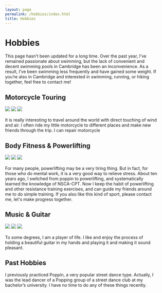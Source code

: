 ```yaml
---
layout: page
permalink: /hobbies/index.html
title: Hobbies
---
```


# Hobbies

This page hasn’t been updated for a long time. Over the past year, I’ve remained passionate about swimming, but the lack of convenient and decent swimming pools in Cambridge has been an inconvenience. As a result, I’ve been swimming less frequently and have gained some weight. If you’re also in Cambridge and interested in swimming, running, or hiking together, feel free to contact me!

## Motorcycle Touring

<div class="third">
<img src="/images/touring1.jpg">
<img src="/images/touring2.jpg">
<img src="/images/touring3.jpg">
</div>
<br>It is really interesting to travel around the world with direct touching of wind and air. I often ride my little motorcycle to different places and make new friends through the trip. I can repair motorcycle



## Body Fitness & Powerlifting

<div class="third">
<img src="/images/powerlift1.jpg">
<img src="/images/powerlift2.jpg">
<img src="/images/powerlift3.png">
</div>
<br>For many people, powerlifting may be a very tiring thing. But in fact, for those who do mental work, it is a very good way to relieve stress. About ten years ago, I switched from poppin to powerlifting, and systematically learned the knowledge of NSCA-CPT. Now I keep the habit of powerlifting and other resistance training exercises, and can guide my friends around me to do simple training. If you also like this kind of sport, please contact me, let's make progress together.

## Music & Guitar

<div class="third">
<img src="/images/lgwguitar1.jpg">
<img src="/images/lgwguitar2.jpg">
<img src="/images/lgwguitar3.jpg">
</div>
<br>To some degrees, I am a player of life. I like and enjoy the process of holding a beautiful guitar in my hands and playing it and making it sound pleasant.


## Past Hobbies

I previously practiced Poppin, a very popular street dance type. Actually, I was the lead dancer of a Popping group of a street dance club at my bachelor’s university. I have no time to do any of these things recently.

